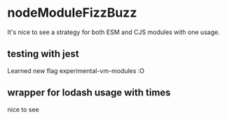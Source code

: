 # nodeModuleFizzBuzz

It's nice to see a strategy for both ESM and CJS modules with one usage.

## testing with jest

Learned new flag experimental-vm-modules :O

## wrapper for lodash usage with times

nice to see
